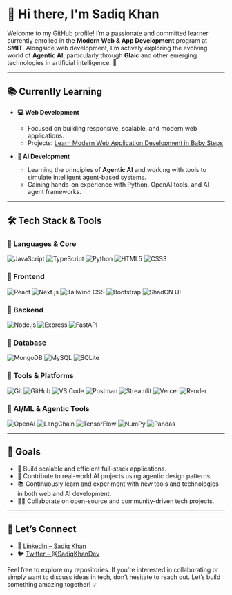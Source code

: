 # 👋 Hi there, I'm Sadiq Khan

Welcome to my GitHub profile! I’m a passionate and committed learner currently enrolled in the **Modern Web & App Development** program at **SMIT**. Alongside web development, I'm actively exploring the evolving world of **Agentic AI**, particularly through **GIaic** and other emerging technologies in artificial intelligence. 🚀

---

## 📚 Currently Learning

- **💻 Web Development**
  - Focused on building responsive, scalable, and modern web applications.
  - Projects: [Learn Modern Web Application Development in Baby Steps](https://github.com/shahmeersensei/learn-modern-web-application-development-in-baby-steps)

- **🤖 AI Development**
  - Learning the principles of **Agentic AI** and working with tools to simulate intelligent agent-based systems.
  - Gaining hands-on experience with Python, OpenAI tools, and AI agent frameworks.

---

## 🛠️ Tech Stack & Tools

### 🔹 Languages & Core

![JavaScript](https://img.shields.io/badge/JavaScript-F7DF1E?style=flat&logo=javascript&logoColor=000)
![TypeScript](https://img.shields.io/badge/TypeScript-3178C6?style=flat&logo=typescript&logoColor=fff)
![Python](https://img.shields.io/badge/Python-3776AB?style=flat&logo=python&logoColor=fff)
![HTML5](https://img.shields.io/badge/HTML5-E34F26?style=flat&logo=html5&logoColor=fff)
![CSS3](https://img.shields.io/badge/CSS3-1572B6?style=flat&logo=css3&logoColor=fff)

### 🔹 Frontend

![React](https://img.shields.io/badge/React-61DAFB?style=flat&logo=react&logoColor=000)
![Next.js](https://img.shields.io/badge/Next.js-000000?style=flat&logo=next.js&logoColor=fff)
![Tailwind CSS](https://img.shields.io/badge/TailwindCSS-38B2AC?style=flat&logo=tailwind-css&logoColor=fff)
![Bootstrap](https://img.shields.io/badge/Bootstrap-7952B3?style=flat&logo=bootstrap&logoColor=fff)
![ShadCN UI](https://img.shields.io/badge/ShadCN_UI-000000?style=flat&logo=shadcn&logoColor=fff)

### 🔹 Backend

![Node.js](https://img.shields.io/badge/Node.js-339933?style=flat&logo=node.js&logoColor=fff)
![Express](https://img.shields.io/badge/Express.js-000000?style=flat&logo=express&logoColor=fff)
![FastAPI](https://img.shields.io/badge/FastAPI-009688?style=flat&logo=fastapi&logoColor=fff)

### 🔹 Database

![MongoDB](https://img.shields.io/badge/MongoDB-47A248?style=flat&logo=mongodb&logoColor=fff)
![MySQL](https://img.shields.io/badge/MySQL-4479A1?style=flat&logo=mysql&logoColor=fff)
![SQLite](https://img.shields.io/badge/SQLite-003B57?style=flat&logo=sqlite&logoColor=fff)

### 🔹 Tools & Platforms

![Git](https://img.shields.io/badge/Git-F05032?style=flat&logo=git&logoColor=fff)
![GitHub](https://img.shields.io/badge/GitHub-181717?style=flat&logo=github&logoColor=fff)
![VS Code](https://img.shields.io/badge/VS%20Code-007ACC?style=flat&logo=visual-studio-code&logoColor=fff)
![Postman](https://img.shields.io/badge/Postman-FF6C37?style=flat&logo=postman&logoColor=fff)
![Streamlit](https://img.shields.io/badge/Streamlit-FF4B4B?style=flat&logo=streamlit&logoColor=fff)
![Vercel](https://img.shields.io/badge/Vercel-000000?style=flat&logo=vercel&logoColor=fff)
![Render](https://img.shields.io/badge/Render-46E3B7?style=flat&logo=render&logoColor=000)

### 🔹 AI/ML & Agentic Tools

![OpenAI](https://img.shields.io/badge/OpenAI-412991?style=flat&logo=openai&logoColor=fff)
![LangChain](https://img.shields.io/badge/LangChain-000000?style=flat&logo=langchain&logoColor=fff)
![TensorFlow](https://img.shields.io/badge/TensorFlow-FF6F00?style=flat&logo=tensorflow&logoColor=fff)
![NumPy](https://img.shields.io/badge/NumPy-013243?style=flat&logo=numpy&logoColor=fff)
![Pandas](https://img.shields.io/badge/Pandas-150458?style=flat&logo=pandas&logoColor=fff)

---

## 🎯 Goals

- 🚀 Build scalable and efficient full-stack applications.
- 🤖 Contribute to real-world AI projects using agentic design patterns.
- 📚 Continuously learn and experiment with new tools and technologies in both web and AI development.
- 👨‍💻 Collaborate on open-source and community-driven tech projects.

---

## 🤝 Let’s Connect

- 🔗 [LinkedIn – Sadiq Khan](https://www.linkedin.com/in/sadiqkhan/)
- 🐦 [Twitter – @SadiqKhanDev](https://x.com/saiqkhan3333)

Feel free to explore my repositories. If you're interested in collaborating or simply want to discuss ideas in tech, don’t hesitate to reach out. Let’s build something amazing together! 💡
